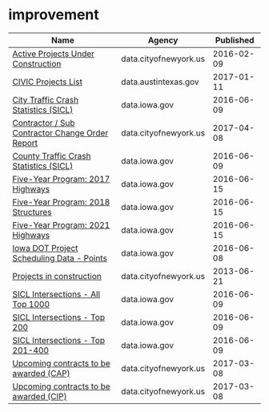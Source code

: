 # improvement

Name | Agency | Published
---- | ---- | ---------
[Active Projects Under Construction](../socrata/2xh6-psuq.md) | data.cityofnewyork.us | 2016-02-09
[CIVIC Projects List](../socrata/e8fp-i3ts.md) | data.austintexas.gov | 2017-01-11
[City Traffic Crash Statistics (SICL)](../socrata/9y8f-tax4.md) | data.iowa.gov | 2016-06-09
[Contractor / Sub Contractor Change Order Report](../socrata/gzvm-na49.md) | data.cityofnewyork.us | 2017-04-08
[County Traffic Crash Statistics (SICL)](../socrata/b3wj-5up6.md) | data.iowa.gov | 2016-06-09
[Five-Year Program: 2017 Highways](../socrata/yfka-ftmh.md) | data.iowa.gov | 2016-06-15
[Five-Year Program: 2018 Structures](../socrata/4ibx-nmit.md) | data.iowa.gov | 2016-06-15
[Five-Year Program: 2021 Highways](../socrata/fzdk-9ahk.md) | data.iowa.gov | 2016-06-15
[Iowa DOT Project Scheduling Data - Points](../socrata/b7c2-88e8.md) | data.iowa.gov | 2016-06-08
[Projects in construction](../socrata/8586-3zfm.md) | data.cityofnewyork.us | 2013-06-21
[SICL Intersections - All Top 1000](../socrata/sx89-dapt.md) | data.iowa.gov | 2016-06-09
[SICL Intersections - Top 200](../socrata/xhwi-zejh.md) | data.iowa.gov | 2016-06-09
[SICL Intersections - Top 201-400](../socrata/xu2h-hzpi.md) | data.iowa.gov | 2016-06-09
[Upcoming contracts to be awarded (CAP)](../socrata/6m3u-8rbh.md) | data.cityofnewyork.us | 2017-03-08
[Upcoming contracts to be awarded (CIP)](../socrata/tsak-vtv3.md) | data.cityofnewyork.us | 2017-03-08

